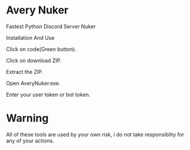 # Avery Nuker
Fastest Python Discord Server Nuker

Installation And Use

Click on code(Green button).

Click on download ZIP.

Extract the ZIP.

Open AveryNuker.exe.

Enter your user token or bot token.

# Warning
All of these tools are used by your own risk, i do not take responsiblity for any of your actions.
